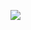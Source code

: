 <p align="left">
    <img src="https://steamuserimages-a.akamaihd.net/ugc/544152993453512588/0B23D64E1B17612C01E5BD9BD5D7EEA3128CC603/?imw=5000&imh=5000&ima=fit&impolicy=Letterbox&imcolor=%23000000&letterbox=false">
</p>
